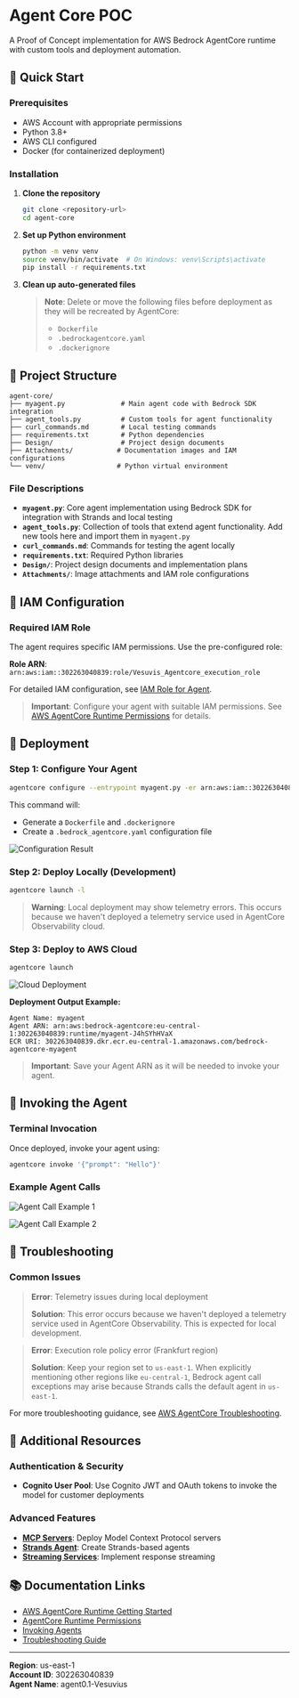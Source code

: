 # Agent Core POC

A Proof of Concept implementation for AWS Bedrock AgentCore runtime with custom tools and deployment automation.

## 🚀 Quick Start

### Prerequisites
- AWS Account with appropriate permissions
- Python 3.8+
- AWS CLI configured
- Docker (for containerized deployment)

### Installation

1. **Clone the repository**
   ```bash
   git clone <repository-url>
   cd agent-core
   ```

2. **Set up Python environment**
   ```bash
   python -m venv venv
   source venv/bin/activate  # On Windows: venv\Scripts\activate
   pip install -r requirements.txt
   ```

3. **Clean up auto-generated files**
   
   > **Note**: Delete or move the following files before deployment as they will be recreated by AgentCore:
   > - `Dockerfile`
   > - `.bedrockagentcore.yaml`
   > - `.dockerignore`

## 📁 Project Structure

```
agent-core/
├── myagent.py              # Main agent code with Bedrock SDK integration
├── agent_tools.py          # Custom tools for agent functionality
├── curl_commands.md        # Local testing commands
├── requirements.txt        # Python dependencies
├── Design/                 # Project design documents
├── Attachments/           # Documentation images and IAM configurations
└── venv/                  # Python virtual environment
```

### File Descriptions

- **`myagent.py`**: Core agent implementation using Bedrock SDK for integration with Strands and local testing
- **`agent_tools.py`**: Collection of tools that extend agent functionality. Add new tools here and import them in `myagent.py`
- **`curl_commands.md`**: Commands for testing the agent locally
- **`requirements.txt`**: Required Python libraries
- **`Design/`**: Project design documents and implementation plans
- **`Attachments/`**: Image attachments and IAM role configurations

## 🔐 IAM Configuration

### Required IAM Role

The agent requires specific IAM permissions. Use the pre-configured role:

**Role ARN**: `arn:aws:iam::302263040839:role/Vesuvis_Agentcore_execution_role`

For detailed IAM configuration, see [IAM Role for Agent](./Attachments/IAM%20Role%20for%20Agent.md).

> **Important**: Configure your agent with suitable IAM permissions. See [AWS AgentCore Runtime Permissions](https://docs.aws.amazon.com/bedrock-agentcore/latest/devguide/runtime-permissions.html) for details.

## 🚢 Deployment

### Step 1: Configure Your Agent

```bash
agentcore configure --entrypoint myagent.py -er arn:aws:iam::302263040839:role/Vesuvis_Agentcore_execution_role
```

This command will:
- Generate a `Dockerfile` and `.dockerignore`
- Create a `.bedrock_agentcore.yaml` configuration file

![Configuration Result](./Attachments/Pasted%20image%2020250727005035.png)

### Step 2: Deploy Locally (Development)

```bash
agentcore launch -l
```

> **Warning**: Local deployment may show telemetry errors. This occurs because we haven't deployed a telemetry service used in AgentCore Observability cloud.

### Step 3: Deploy to AWS Cloud

```bash
agentcore launch
```

![Cloud Deployment](./Attachments/Pasted%20image%2020250727080354.png)

**Deployment Output Example:**
```
Agent Name: myagent
Agent ARN: arn:aws:bedrock-agentcore:eu-central-1:302263040839:runtime/myagent-J4hSYhHVaX
ECR URI: 302263040839.dkr.ecr.eu-central-1.amazonaws.com/bedrock-agentcore-myagent
```

> **Important**: Save your Agent ARN as it will be needed to invoke your agent.

## 🎯 Invoking the Agent

### Terminal Invocation

Once deployed, invoke your agent using:

```bash
agentcore invoke '{"prompt": "Hello"}'
```

### Example Agent Calls

![Agent Call Example 1](./Attachments/Pasted%20image%2020250727133843.png)

![Agent Call Example 2](./Attachments/Pasted%20image%2020250727133926.png)

## 🔧 Troubleshooting

### Common Issues

> **Error**: Telemetry issues during local deployment
> 
> **Solution**: This error occurs because we haven't deployed a telemetry service used in AgentCore Observability. This is expected for local development.

> **Error**: Execution role policy error (Frankfurt region)
> 
> **Solution**: Keep your region set to `us-east-1`. When explicitly mentioning other regions like `eu-central-1`, Bedrock agent call exceptions may arise because Strands calls the default agent in `us-east-1`.

For more troubleshooting guidance, see [AWS AgentCore Troubleshooting](https://docs.aws.amazon.com/bedrock-agentcore/latest/devguide/runtime-troubleshooting.html).

## 🔗 Additional Resources

### Authentication & Security
- **Cognito User Pool**: Use Cognito JWT and OAuth tokens to invoke the model for customer deployments

### Advanced Features
- **[MCP Servers](https://docs.aws.amazon.com/bedrock-agentcore/latest/devguide/runtime-mcp.html)**: Deploy Model Context Protocol servers
- **[Strands Agent](https://docs.aws.amazon.com/bedrock-agentcore/latest/devguide/using-any-agent-framework.html#agent-runtime-frameworks-strands)**: Create Strands-based agents
- **[Streaming Services](https://docs.aws.amazon.com/bedrock-agentcore/latest/devguide/response-streaming.html)**: Implement response streaming

## 📚 Documentation Links

- [AWS AgentCore Runtime Getting Started](https://docs.aws.amazon.com/bedrock-agentcore/latest/devguide/runtime-getting-started-toolkit.html#runtime-deploying-agent)
- [AgentCore Runtime Permissions](https://docs.aws.amazon.com/bedrock-agentcore/latest/devguide/runtime-permissions.html)
- [Invoking Agents](https://docs.aws.amazon.com/bedrock-agentcore/latest/devguide/runtime-invoke-agent.html)
- [Troubleshooting Guide](https://docs.aws.amazon.com/bedrock-agentcore/latest/devguide/runtime-troubleshooting.html)

---

**Region**: us-east-1  
**Account ID**: 302263040839  
**Agent Name**: agent0.1-Vesuvius 